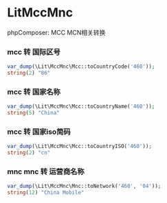 # LitMccMnc

phpComposer: MCC MCN相关转换

### mcc 转 国际区号

````php
var_dump(\Lit\MccMnc\Mcc::toCountryCode('460'));
string(2) "86"
````

### mcc 转 国家名称

````php
var_dump(\Lit\MccMnc\Mcc::toCountryName('460'));
string(5) "China"
````

### mcc 转 国家iso简码

````php
var_dump(\Lit\MccMnc\Mcc::toCountryISO('460'));
string(2) "cn"
````

### mnc mnc 转 运营商名称

````php
var_dump(\Lit\MccMnc\Mnc::toNetwork('460', '04'));
string(12) "China Mobile"
````
